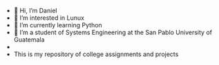 - 👋 Hi, I’m Daniel
- 👀 I’m interested in Lunux 
- 🌱 I’m currently learning Python 
- 🏫 I’m a student of Systems Engineering at the San Pablo University of Guatemala
- 
- This is my repository of college assignments and projects
